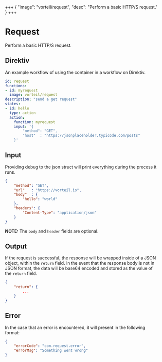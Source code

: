 +++
{
  "image": "vorteil/request",
  "desc": "Perform a basic HTTP/S request."
}
+++
# Request

Perform a basic HTTP/S request.

## Direktiv

An example workflow of using the container in a workflow on Direktiv.


```yaml
id: request
functions:
- id: myrequest
  image: vorteil/request
description: "send a get request" 
states:
- id: hello
  type: action
  action: 
    function: myrequest
    input: '{
        "method": "GET",
        "host"  : "https://jsonplaceholder.typicode.com/posts"
    }'
```

## Input

Providing debug to the json struct will print everything during the process it runs.

```json
{
    "method": "GET",
    "url"   : "https://vorteil.io",
    "body"  : {
        "hello": "world"
    },
    "headers": {
        "Content-Type": "application/json" 
    }
}
```

**NOTE:** The `body` and `header` fields are optional.

## Output

If the request is successful, the response will be wrapped inside of a JSON object, within the `return` field.
In the event that the response body is not in JSON format, the data will be base64 encoded and stored as the value of the `return` field.


```json
{
    "return": {
        ...
    }
}
```

## Error

In the case that an error is encountered, it will present in the following format:

```json
{
    "errorCode": "com.request.error",
    "errorMsg": "Something went wrong"
}
```